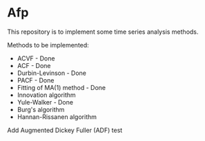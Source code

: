 # Afp

This repository is to implement some time series analysis methods.

Methods to be implemented:

- ACVF - Done
- ACF - Done
- Durbin-Levinson - Done
- PACF - Done
- Fitting of MA(1) method - Done
- Innovation algorithm
- Yule-Walker - Done
- Burg's algorithm
- Hannan-Rissanen algorithm

Add Augmented Dickey Fuller (ADF) test
